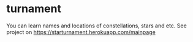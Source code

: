 # turnament
You can learn names and locations of constellations, stars and etc. 
See project on https://starturnament.herokuapp.com/mainpage
